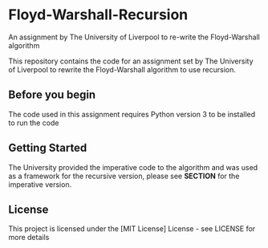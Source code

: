 # Floyd-Warshall-Recursion
An assignment by The University of Liverpool to re-write the Floyd-Warshall algorithm


This repository contains the code for an assignment set by The University of Liverpool to rewrite the Floyd-Warshall algorithm to use recursion.

**Before you begin**
------------

The code used in this assignment requires Python version 3 to be installed to run the code

**Getting Started**
------------

The University provided the imperative code to the algorithm and was used as a framework for the recursive version, please see **SECTION** for the imperative version.

**License**
------------

This project is licensed under the [MIT License] License - see LICENSE for more details
